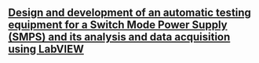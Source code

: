 ## [Design and development of an automatic testing equipment for a Switch Mode Power Supply (SMPS) and its analysis and data acquisition using LabVIEW](http://www.jetir.org/view?paper=JETIR1905Q53.) 
